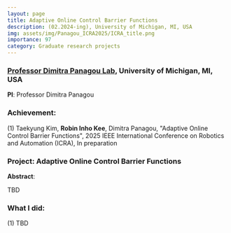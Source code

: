 ```yaml
---
layout: page
title: Adaptive Online Control Barrier Functions
description: (02.2024-ing), University of Michigan, MI, USA
img: assets/img/Panagou_ICRA2025/ICRA_title.png
importance: 97
category: Graduate research projects
---
```


### **<a href='https://websites.umich.edu/~dpanagou/index.html'>Professor Dimitra Panagou Lab</a>**, University of Michigan, MI, USA

**PI**: Professor Dimitra Panagou

### **Achievement**:

(1) Taekyung Kim, **Robin Inho Kee**, Dimitra Panagou, "Adaptive Online Control Barrier Functions", 2025 IEEE International Conference on Robotics and Automation (ICRA), In preparation

### **Project**: **Adaptive Online Control Barrier Functions**


**Abstract**: 

TBD



### **What I did**:

(1) TBD



